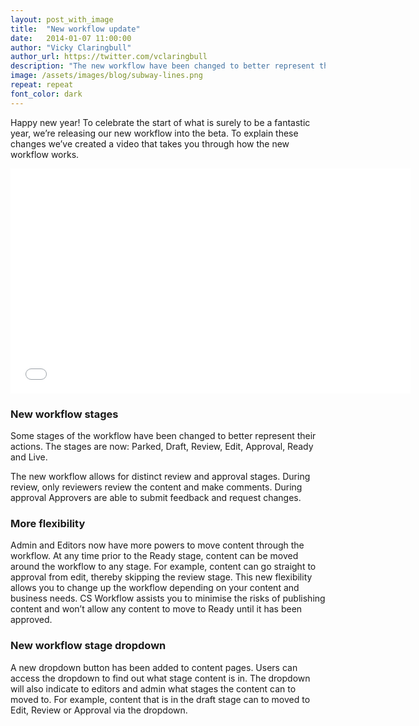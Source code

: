 ```yaml
---
layout: post_with_image
title:  "New workflow update"
date:   2014-01-07 11:00:00
author: "Vicky Claringbull"
author_url: https://twitter.com/vclaringbull
description: "The new workflow have been changed to better represent their actions. The stages are now: Parked, Draft, Review, Edit, Approval, Ready and Live."
image: /assets/images/blog/subway-lines.png
repeat: repeat
font_color: dark
---
```


Happy new year! To celebrate the start of what is surely to be a fantastic year, we’re releasing our new workflow into the beta. To explain these changes we’ve created a video that takes you through how the new workflow works.

<iframe width="640" height="360" src="//www.youtube.com/embed/y8BMAg-q4Jc?vq=hd1080" frameborder="0" allowfullscreen></iframe>

### New workflow stages
Some stages of the workflow have been changed to better represent their actions. The stages are now: Parked, Draft, Review, Edit, Approval, Ready and Live.

The new workflow allows for distinct review and approval stages. During review, only reviewers review the content and make comments. During approval Approvers are able to submit feedback and request changes.

### More flexibility
Admin and Editors now have more powers to move content through the workflow. At any time prior to the Ready stage, content can be moved around the workflow to any stage. For example, content can go straight to approval from edit, thereby skipping the review stage. This new flexibility allows you to change up the workflow depending on your content and business needs. CS Workflow assists you to minimise the risks of publishing content and won’t allow any content to move to Ready until it has been approved.

### New workflow stage dropdown
A new dropdown button has been added to content pages. Users can access the dropdown to find out what stage content is in. The dropdown will also indicate to editors and admin what stages the content can to moved to. For example, content that is in the draft stage can to moved to Edit, Review or Approval via the dropdown.